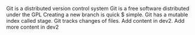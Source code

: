 Git is a distributed version control system
Git is a free software distributed under the GPL
Creating a new branch is quick $ simple.
Git has a mutable index called stage.
Git tracks changes of files.
Add content in dev2.
Add more content in dev2
